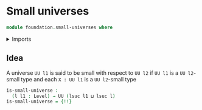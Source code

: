 # Small universes

```agda
module foundation.small-universes where
```

<details><summary>Imports</summary>

```agda
open import foundation.universe-levels

open import foundation-core.cartesian-product-types
open import foundation-core.small-types
```

</details>

## Idea

A universe `UU l1` is said to be small with respect to `UU l2` if `UU l1` is a
`UU l2`-small type and each `X : UU l1` is a `UU l2`-small type

```agda
is-small-universe :
  (l l1 : Level) → UU (lsuc l1 ⊔ lsuc l)
is-small-universe = {!!}
```
